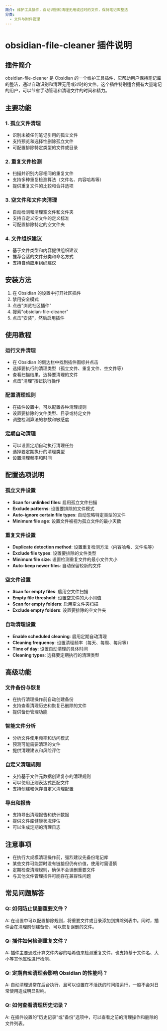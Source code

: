 ```yaml
---
简介: 维护工具插件，自动识别和清理无用或过时的文件，保持笔记库整洁
分类:
  - 文件与附件管理
---
```


# obsidian-file-cleaner 插件说明

## 插件简介
obsidian-file-cleaner 是 Obsidian 的一个维护工具插件，它帮助用户保持笔记库的整洁，通过自动识别和清理无用或过时的文件。这个插件特别适合拥有大量笔记的用户，可以节省手动管理和清理文件的时间和精力。

## 主要功能

### 1. 孤立文件清理
- 识别未被任何笔记引用的孤立文件
- 支持预览和选择性删除孤立文件
- 可配置排除特定类型的文件或目录

### 2. 重复文件检测
- 扫描并识别内容相同的重复文件
- 支持多种重复检测算法（文件名、内容哈希等）
- 提供重复文件的比较和合并选项

### 3. 空文件和文件夹清理
- 自动检测和清理空文件和文件夹
- 支持自定义空文件的定义标准
- 可配置排除特定的空文件夹

### 4. 文件组织建议
- 基于文件类型和内容提供组织建议
- 推荐合适的文件分类和命名方式
- 支持自动应用组织建议

## 安装方法
1. 在 Obsidian 的设置中打开社区插件
2. 禁用安全模式
3. 点击"浏览社区插件"
4. 搜索"obsidian-file-cleaner"
5. 点击"安装"，然后启用插件

## 使用教程

### 运行文件清理
- 在 Obsidian 的侧边栏中找到插件图标并点击
- 选择要执行的清理类型（孤立文件、重复文件、空文件等）
- 查看扫描结果，选择要清理的文件
- 点击"清理"按钮执行操作

### 配置清理规则
- 在插件设置中，可以配置各种清理规则
- 设置要排除的文件类型、目录或特定文件
- 调整检测算法的参数和敏感度

### 定期自动清理
- 可以设置定期自动执行清理任务
- 选择要定期执行的清理类型
- 设置清理频率和时间

## 配置选项说明

### 孤立文件设置
- **Scan for unlinked files**: 启用孤立文件扫描
- **Exclude patterns**: 设置要排除的文件模式
- **Auto-ignore certain file types**: 自动忽略特定类型的文件
- **Minimum file age**: 设置文件被视为孤立文件的最小天数

### 重复文件设置
- **Duplicate detection method**: 设置重复检测方法（内容哈希、文件名等）
- **Exclude file types**: 设置要排除的文件类型
- **Minimum file size**: 设置检测重复文件的最小文件大小
- **Auto-keep newer files**: 自动保留较新的文件

### 空文件设置
- **Scan for empty files**: 启用空文件扫描
- **Empty file threshold**: 设置空文件的大小阈值
- **Scan for empty folders**: 启用空文件夹扫描
- **Exclude empty folders**: 设置要排除的空文件夹

### 自动清理设置
- **Enable scheduled cleaning**: 启用定期自动清理
- **Cleaning frequency**: 设置清理频率（每天、每周、每月等）
- **Time of day**: 设置自动清理的具体时间
- **Cleaning types**: 选择要定期执行的清理类型

## 高级功能

### 文件备份与恢复
- 在执行清理操作前自动创建备份
- 支持查看清理历史和恢复已删除的文件
- 提供备份管理功能

### 智能文件分析
- 分析文件使用频率和访问模式
- 预测可能需要清理的文件
- 提供清理建议和风险评估

### 自定义清理规则
- 支持基于文件元数据创建复杂的清理规则
- 可以使用正则表达式匹配文件
- 支持创建和保存自定义清理配置

### 导出和报告
- 支持导出清理报告和统计数据
- 提供文件库健康状况评估
- 可以生成定期的清理日志

## 注意事项
- 在执行大规模清理操作前，强烈建议先备份笔记库
- 某些文件可能暂时没有链接但仍有价值，使用时需谨慎
- 定期检查清理规则，确保不会误删重要文件
- 与其他文件管理插件可能存在兼容性问题

## 常见问题解答

### Q: 如何防止误删重要文件？
A: 在设置中可以配置排除规则，将重要文件或目录添加到排除列表中。同时，插件会在清理前创建备份，可以恢复误删的文件。

### Q: 插件如何检测重复文件？
A: 插件主要通过计算文件内容的哈希值来检测重复文件，也支持基于文件名、大小等其他属性进行检测。

### Q: 定期自动清理会影响 Obsidian 的性能吗？
A: 自动清理通常在后台执行，且可以设置在不活跃的时间段运行，一般不会对日常使用造成明显影响。

### Q: 如何查看清理历史记录？
A: 在插件设置的"历史记录"或"备份"选项中，可以查看之前的清理操作和删除的文件列表。